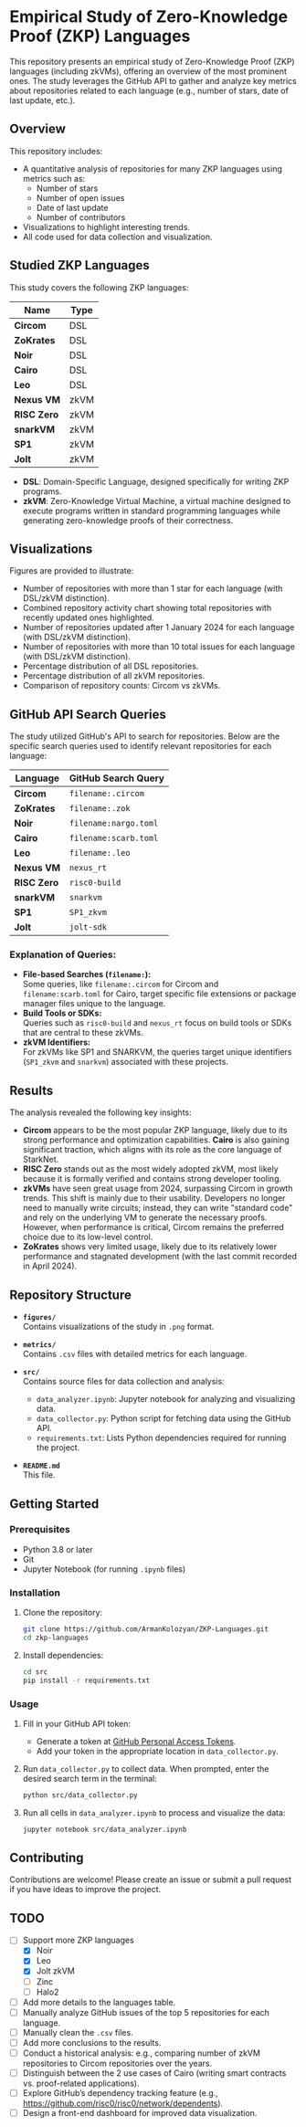 # Empirical Study of Zero-Knowledge Proof (ZKP) Languages

This repository presents an empirical study of Zero-Knowledge Proof (ZKP) languages (including zkVMs), offering an overview of the most prominent ones. The study leverages the GitHub API to gather and analyze key metrics about repositories related to each language (e.g., number of stars, date of last update, etc.).

## Overview

This repository includes:

- A quantitative analysis of repositories for many ZKP languages using metrics such as:
  - Number of stars
  - Number of open issues
  - Date of last update
  - Number of contributors
- Visualizations to highlight interesting trends.
- All code used for data collection and visualization.

## Studied ZKP Languages

This study covers the following ZKP languages:

| Name          | Type |
| ------------- | ---- |
| **Circom**    | DSL  |
| **ZoKrates**  | DSL  |
| **Noir**      | DSL  |
| **Cairo**     | DSL  |
| **Leo**       | DSL  |
| **Nexus VM**  | zkVM |
| **RISC Zero** | zkVM |
| **snarkVM**   | zkVM |
| **SP1**       | zkVM |
| **Jolt**      | zkVM |

- **DSL**: Domain-Specific Language, designed specifically for writing ZKP programs.
- **zkVM**: Zero-Knowledge Virtual Machine, a virtual machine designed to execute programs written in standard programming languages while generating zero-knowledge proofs of their correctness.

## Visualizations

Figures are provided to illustrate:

- Number of repositories with more than 1 star for each language (with DSL/zkVM distinction).
- Combined repository activity chart showing total repositories with recently updated ones highlighted.
- Number of repositories updated after 1 January 2024 for each language (with DSL/zkVM distinction).
- Number of repositories with more than 10 total issues for each language (with DSL/zkVM distinction).
- Percentage distribution of all DSL repositories.
- Percentage distribution of all zkVM repositories.
- Comparison of repository counts: Circom vs zkVMs.

## GitHub API Search Queries

The study utilized GitHub's API to search for repositories. Below are the specific search queries used to identify relevant repositories for each language:

| Language         | GitHub Search Query             |
|------------------|---------------------------------|
| **Circom**       | `filename:.circom`              |
| **ZoKrates**     | `filename:.zok`                 |
| **Noir**         | `filename:nargo.toml`           |
| **Cairo**        | `filename:scarb.toml`           |
| **Leo**          | `filename:.leo`                 |
| **Nexus VM**     | `nexus_rt`                      |
| **RISC Zero**    | `risc0-build`                   |
| **snarkVM**      | `snarkvm`                       |
| **SP1**          | `SP1_zkvm`                      |
| **Jolt**         | `jolt-sdk`                      |

### Explanation of Queries:

- **File-based Searches (`filename:`):**  
  Some queries, like `filename:.circom` for Circom and `filename:scarb.toml` for Cairo, target specific file extensions or package manager files unique to the language.
- **Build Tools or SDKs:**  
  Queries such as `risc0-build`  and `nexus_rt` focus on build tools or SDKs that are central to these zkVMs.
- **zkVM Identifiers:**  
  For zkVMs like SP1 and SNARKVM, the queries target unique identifiers (`SP1_zkvm` and `snarkvm`) associated with these projects.

## Results

The analysis revealed the following key insights:

- **Circom** appears to be the most popular ZKP language, likely due to its strong performance and optimization capabilities. **Cairo** is also gaining significant traction, which aligns with its role as the core language of StarkNet.
- **RISC Zero** stands out as the most widely adopted zkVM, most likely because it is formally verified and contains strong developer tooling.
- **zkVMs** have seen great usage from 2024, surpassing Circom in growth trends. This shift is mainly due to their usability. Developers no longer need to manually write circuits; instead, they can write "standard code" and rely on the underlying VM to generate the necessary proofs. However, when performance is critical, Circom remains the preferred choice due to its low-level control.
- **ZoKrates** shows very limited usage, likely due to its relatively lower performance and stagnated development (with the last commit recorded in April 2024).

## Repository Structure

- **`figures/`**  
  Contains visualizations of the study in `.png` format.
- **`metrics/`**  
  Contains `.csv` files with detailed metrics for each language.

- **`src/`**  
  Contains source files for data collection and analysis:

  - `data_analyzer.ipynb`: Jupyter notebook for analyzing and visualizing data.
  - `data_collector.py`: Python script for fetching data using the GitHub API.
  - `requirements.txt`: Lists Python dependencies required for running the project.

- **`README.md`**  
  This file.

## Getting Started

### Prerequisites

- Python 3.8 or later
- Git
- Jupyter Notebook (for running `.ipynb` files)

### Installation

1. Clone the repository:
   ```bash
   git clone https://github.com/ArmanKolozyan/ZKP-Languages.git
   cd zkp-languages
   ```
2. Install dependencies:
   ```bash
   cd src
   pip install -r requirements.txt
   ```

### Usage

1. Fill in your GitHub API token:

   - Generate a token at [GitHub Personal Access Tokens](https://github.com/settings/tokens).
   - Add your token in the appropriate location in `data_collector.py`.

2. Run `data_collector.py` to collect data. When prompted, enter the desired search term in the terminal:

   ```bash
   python src/data_collector.py
   ```

3. Run all cells in `data_analyzer.ipynb` to process and visualize the data:
   ```bash
   jupyter notebook src/data_analyzer.ipynb
   ```

## Contributing

Contributions are welcome! Please create an issue or submit a pull request if you have ideas to improve the project.

## TODO

- [ ] Support more ZKP languages 
  - [x] Noir
  - [x] Leo
  - [x] Jolt zkVM
  - [ ] Zinc
  - [ ] Halo2
- [ ] Add more details to the languages table.  
- [ ] Manually analyze GitHub issues of the top 5 repositories for each language.  
- [ ] Manually clean the `.csv` files.  
- [ ] Add more conclusions to the results.
- [ ] Conduct a historical analysis: e.g., comparing number of zkVM repositories to Circom repositories over the years.
- [ ] Distinguish between the 2 use cases of Cairo (writing smart contracts vs. proof-related applications).
- [ ] Explore GitHub’s dependency tracking feature (e.g., https://github.com/risc0/risc0/network/dependents).
- [ ] Design a front-end dashboard for improved data visualization.
